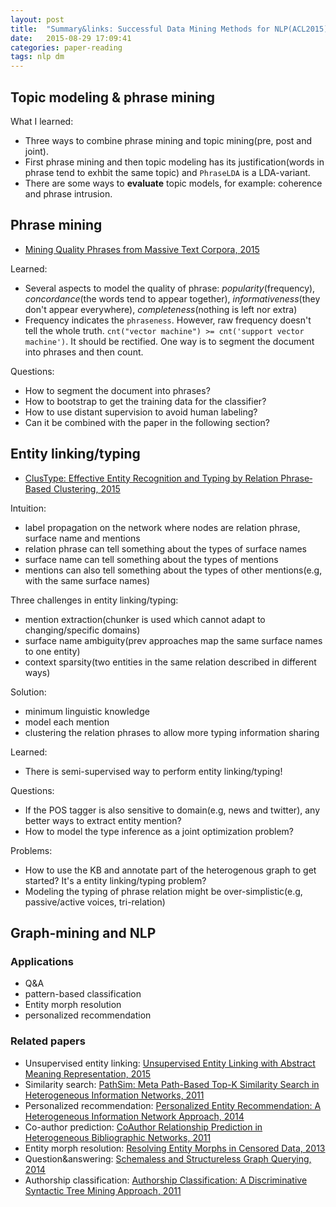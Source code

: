 ```yaml
---
layout: post
title:  "Summary&links: Successful Data Mining Methods for NLP(ACL2015)"
date:   2015-08-29 17:09:41
categories: paper-reading
tags: nlp dm
---
```


## Topic modeling & phrase mining

What I learned:

- Three ways to combine phrase mining and topic mining(pre, post and joint).
- First phrase mining and then topic modeling has its justification(words in phrase tend to exhbit the same topic) and `PhraseLDA` is a LDA-variant.
- There are some  ways to **evaluate** topic models, for example: coherence and phrase intrusion.


## Phrase mining

- [Mining Quality Phrases from Massive Text Corpora, 2015](http://research.microsoft.com/apps/pubs/default.aspx?id=241783)

Learned:

- Several aspects to model the quality of phrase: *popularity*(frequency), *concordance*(the words tend to appear together), *informativeness*(they don't appear everywhere), *completeness*(nothing is left nor extra)
- Frequency indicates the `phraseness`. However, raw frequency doesn't tell the whole truth. `cnt("vector machine") >= cnt('support vector machine')`. It should be rectified. One way is to segment the document into phrases and then count.


Questions:

- How to segment the document into phrases?
- How to bootstrap to get the training data for the classifier?
- How to use distant supervision to avoid human labeling?
- Can it be combined with the paper in the following section?


## Entity linking/typing

- [ClusType: Effective Entity Recognition and Typing by Relation Phrase‐Based Clustering, 2015](http://web.engr.illinois.edu/~xren7/fp611-ren.pdf)

Intuition:

- label propagation on the network where nodes are relation phrase, surface name and mentions
- relation phrase can tell something about the types of surface names
- surface name can tell something about the types of mentions
- mentions can also tell something about the types of other mentions(e.g, with the same surface names)


Three challenges in entity linking/typing:

- mention extraction(chunker is used which cannot adapt to changing/specific domains)
- surface name ambiguity(prev approaches map the same surface names to one entity)
- context sparsity(two entities in the same relation described in different ways)

Solution:

- minimum linguistic knowledge
- model each mention
- clustering the relation phrases to allow more typing information sharing

Learned:

- There is semi-supervised way to perform entity linking/typing!

Questions:

- If the POS tagger is also sensitive to domain(e.g, news and twitter), any better ways to extract entity mention?
- How to model the type inference as a joint optimization problem?

Problems:

- How to use the KB and annotate part of the heterogenous graph to get started? It's a entity linking/typing problem?
- Modeling the typing of phrase relation might be over-simplistic(e.g, passive/active voices, tri-relation)


## Graph-mining and NLP

### Applications
- Q&A
- pattern-based classification
- Entity morph resolution
- personalized recommendation

### Related papers

- Unsupervised entity linking: [Unsupervised Entity Linking with Abstract Meaning Representation, 2015](http://nlp.cs.rpi.edu/paper/amrel.pdf)
- Similarity search: [PathSim: Meta Path-Based Top-K Similarity Search in Heterogeneous Information Networks, 2011](http://www-dev.ccs.neu.edu/home/yzsun/papers/vldb11_topKSim.pdf)
- Personalized recommendation: [Personalized Entity Recommendation: A Heterogeneous Information Network Approach, 2014](http://web.engr.illinois.edu/~hanj/pdf/wsdm14_xyu.pdf)
- Co-author prediction: [CoAuthor Relationship Prediction in Heterogeneous Bibliographic Networks, 2011](http://www.ccs.neu.edu/home/yzsun/papers/asonam11_pathpredict.pdf)
- Entity morph resolution: [Resolving Entity Morphs in Censored Data, 2013](http://www.aclweb.org/anthology/P13-1107)
- Question&answering: [Schemaless and Structureless Graph Querying, 2014](http://www.vldb.org/pvldb/vol7/p565-yang.pdf)
- Authorship classification: [Authorship Classification: A Discriminative Syntactic Tree Mining Approach, 2011](http://hanj.cs.illinois.edu/pdf/sigir11_skim.pdf)


